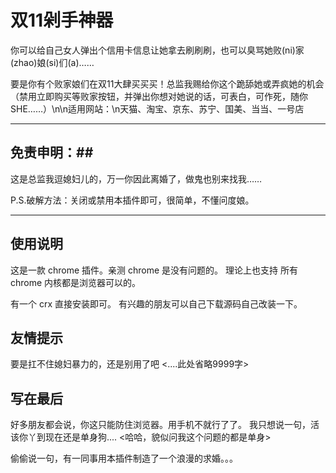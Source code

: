 # 双11剁手神器 #
你可以给自己女人弹出个信用卡信息让她拿去刷刷刷，也可以臭骂她败(ni)家(zhao)娘(si)们(a)……

要是你有个败家娘们在双11大肆买买买！总监我赐给你这个跪舔她或弄疯她的机会（禁用立即购买等败家按钮，并弹出你想对她说的话，可表白，可作死，随你SHE……）\n\n适用网站：\n天猫、淘宝、京东、苏宁、国美、当当、一号店

--------------------------------------------------

## 免责申明：##
这是总监我逗媳妇儿的，万一你因此离婚了，做鬼也别来找我……

P.S.破解方法：关闭或禁用本插件即可，很简单，不懂问度娘。


----------------------------------------------

## 使用说明 ##
这是一款 chrome 插件。亲测 chrome 是没有问题的。
理论上也支持 所有 chrome 内核都是浏览器可以的。

有一个 crx 直接安装即可。
有兴趣的朋友可以自己下载源码自己改装一下。

## 友情提示 ##
要是扛不住媳妇暴力的，还是别用了吧 <....此处省略9999字>

## 写在最后 ##
好多朋友都会说，你这只能防住浏览器。用手机不就行了了。
我只想说一句，活该你丫到现在还是单身狗.... <哈哈，貌似问我这个问题的都是单身>


偷偷说一句，有一同事用本插件制造了一个浪漫的求婚。。。
